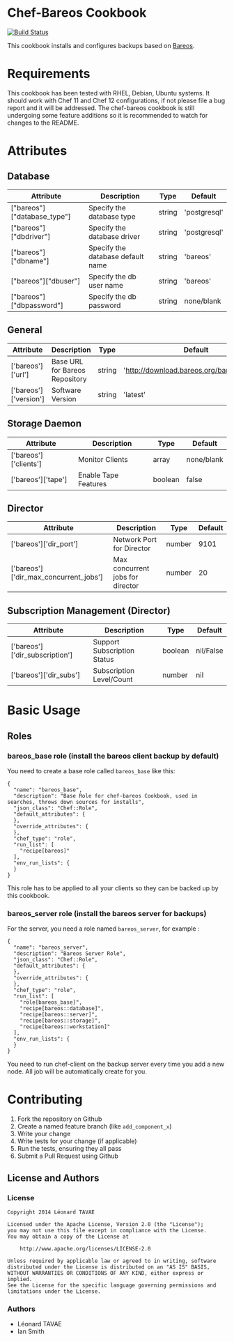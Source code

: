 Chef-Bareos Cookbook
====================

[![Build Status](https://travis-ci.org/sitle/chef-bareos.svg?branch=master)](https://travis-ci.org/sitle/chef-bareos)

This cookbook installs and configures backups based on [Bareos](https://www.bareos.org/en/).

# Requirements

This cookbook has been tested with RHEL, Debian, Ubuntu systems. It should work with Chef 11 and Chef 12 configurations, if not please file a bug report and it will be addressed. The chef-bareos cookbook is still undergoing some feature additions so it is recommended to watch for changes to the README.

# Attributes

## Database

Attribute        | Description |Type | Default
-----------------|-------------|-----|--------
["bareos"]["database_type"] | Specify the database type | string | 'postgresql'
["bareos"]["dbdriver"] | Specify the database driver | string | 'postgresql'
["bareos"]["dbname"] | Specify the database default name | string | 'bareos'
["bareos"]["dbuser"] | Specify the db user name | string | 'bareos'
["bareos"]["dbpassword"] | Specify the db password | string | none/blank

## General

Attribute        | Description |Type | Default
-----------------|-------------|-----|--------
['bareos']['url'] | Base URL for Bareos Repository | string | 'http://download.bareos.org/bareos/release'
['bareos']['version'] | Software Version | string | 'latest'

## Storage Daemon

Attribute        | Description |Type | Default
-----------------|-------------|-----|--------
['bareos']['clients'] | Monitor Clients | array | none/blank
['bareos']['tape'] | Enable Tape Features | boolean | false

## Director

Attribute        | Description |Type | Default
-----------------|-------------|-----|--------
['bareos']['dir_port'] | Network Port for Director | number | 9101
['bareos']['dir_max_concurrent_jobs'] | Max concurrent jobs for director | number | 20

## Subscription Management (Director)

Attribute        | Description |Type | Default
-----------------|-------------|-----|--------
['bareos']['dir_subscription'] | Support Subscription Status | boolean | nil/False
['bareos']['dir_subs'] | Subscription Level/Count | number | nil

# Basic Usage

## Roles

### bareos_base role (install the bareos client backup by default)

You need to create a base role called ``bareos_base`` like this:

```
{
  "name": "bareos_base",
  "description": "Base Role for chef-bareos Cookbook, used in searches, throws down sources for installs",
  "json_class": "Chef::Role",
  "default_attributes": {
  },
  "override_attributes": {
  },
  "chef_type": "role",
  "run_list": [
    "recipe[bareos]"
  ],
  "env_run_lists": {
  }
}
```
This role has to be applied to all your clients so they can be backed up by this cookbook.

### bareos_server role (install the bareos server for backups)

For the server, you need a role named ``bareos_server``, for example :

```
{
  "name": "bareos_server",
  "description": "Bareos Server Role",
  "json_class": "Chef::Role",
  "default_attributes": {
  },
  "override_attributes": {
  },
  "chef_type": "role",
  "run_list": [
    "role[bareos_base]",
    "recipe[bareos::database]",
    "recipe[bareos::server]",
    "recipe[bareos::storage]",
    "recipe[bareos::workstation]"
  ],
  "env_run_lists": {
  }
}
```

You need to run chef-client on the backup server every time you add a new node. All job will be automatically create for you.

# Contributing

1. Fork the repository on Github
2. Create a named feature branch (like `add_component_x`)
3. Write your change
4. Write tests for your change (if applicable)
5. Run the tests, ensuring they all pass
6. Submit a Pull Request using Github

## License and Authors

### License 

```
Copyright 2014 Léonard TAVAE

Licensed under the Apache License, Version 2.0 (the "License");
you may not use this file except in compliance with the License.
You may obtain a copy of the License at

    http://www.apache.org/licenses/LICENSE-2.0

Unless required by applicable law or agreed to in writing, software
distributed under the License is distributed on an "AS IS" BASIS,
WITHOUT WARRANTIES OR CONDITIONS OF ANY KIND, either express or implied.
See the License for the specific language governing permissions and
limitations under the License.
```

### Authors 

* Léonard TAVAE
* Ian Smith
